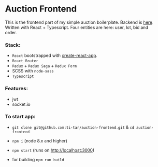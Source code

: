 # Auction Frontend
This is the frontend part of my simple auction boilerplate. Backend is [here](https://github.com/ti-tar/auction-backend).
Written with React + Typescript.
Four entities are here: user, lot, bid and order. 

### Stack:
- `React` bootstrapped with [create-react-app](https://github.com/facebook/create-react-app).
- `React Router` 
- `Redux` + `Redux Saga` + `Redux Form`
- SCSS with `node-sass` 
- `Typescript`

### Features:
- jwt
- socket.io

### To start app:

- `git clone git@github.com:ti-tar/auction-frontend.git` & `cd auction-frontend`
- `npm i` (node 8.x and higher)
- `npm start` (runs on [http://localhost:3000](http://localhost:3000))

- for building `npm run build`
